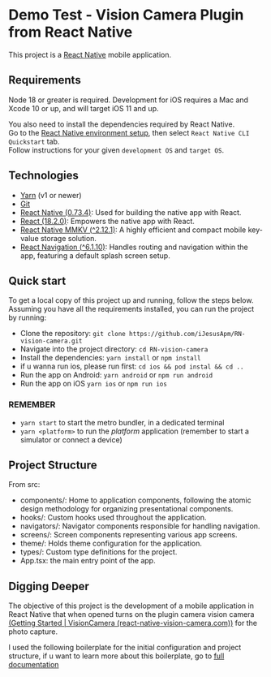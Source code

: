 # Demo Test - Vision Camera Plugin from React Native

This project is a [React Native](https://facebook.github.io/react-native/) mobile application.

## Requirements

Node 18 or greater is required.
Development for iOS requires a Mac and Xcode 10 or up, and will target iOS 11 and up.

You also need to install the dependencies required by React Native.  
Go to the [React Native environment setup](https://reactnative.dev/docs/environment-setup), then select `React Native CLI Quickstart` tab.  
Follow instructions for your given `development OS` and `target OS`.

## Technologies

- [Yarn](https://yarnpkg.com/) (v1 or newer)
- [Git](https://git-scm.com/)
- [React Native (0.73.4)](https://reactnative.dev): Used for building the native app with React.
- [React (18.2.0)](https://react.dev/): Empowers the native app with React.
- [React Native MMKV (^2.12.1)](https://github.com/mrousavy/react-native-mmkv): A highly efficient and compact mobile key-value storage solution.
- [React Navigation (^6.1.10)](https://reactnavigation.org/): Handles routing and navigation within the app, featuring a default splash screen setup.

## Quick start

To get a local copy of this project up and running, follow the steps below.
Assuming you have all the requirements installed, you can run the project by running:

- Clone the repository:
  `git clone https://github.com/iJesusApm/RN-vision-camera.git`
- Navigate into the project directory:
  `cd RN-vision-camera`
- Install the dependencies:
  `yarn install` or `npm install`
- if u wanna run ios, please run first:
  `cd ios && pod instal && cd ..`
- Run the app on Android:
  `yarn android` or `npm run android`
- Run the app on iOS
  `yarn ios` or `npm run ios`

### REMEMBER

- `yarn start` to start the metro bundler, in a dedicated terminal
- `yarn <platform>` to run the _platform_ application (remember to start a simulator or connect a device)

## Project Structure

From src:

- components/: Home to application components, following the atomic design methodology for organizing presentational components.
- hooks/: Custom hooks used throughout the application.
- navigators/: Navigator components responsible for handling navigation.
- screens/: Screen components representing various app screens.
- theme/: Holds theme configuration for the application.
- types/: Custom type definitions for the project.
- App.tsx: the main entry point of the app.

## Digging Deeper

The objective of this project is the development of a mobile application in React Native that when opened turns on the plugin camera
vision camera [(Getting Started | VisionCamera (react-native-vision-camera.com))](https://react-native-vision-camera.com/docs/guides/) for the photo capture.

I used the following boilerplate for the initial configuration and project structure, if u want to learn more about this boilerplate, go to [full documentation](https://thecodingmachine.github.io/react-native-boilerplate)
